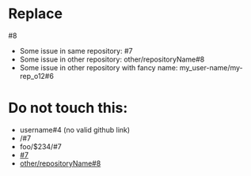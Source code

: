 # Replace

#8

* Some issue in same repository: #7
* Some issue in other repository: other/repositoryName#8
* Some issue in other repository with fancy name: my_user-name/my-rep_o12#6

# Do not touch this:
 * username#4 (no valid github link)
 * /#7
 * foo/$234/#7
 * [#7](http://shouldnottouchthis/)
 * [other/repositoryName#8](http://shouldnottouchthis/)
